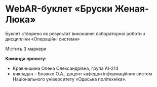 # WebAR-буклет «Бруски Женая-Люка»
Буклет створено як результат виконання лабораторної роботи з дисципліни
«Операційні системи»

Містить 3 маркери


 **Команда проєкту:**
 + Кравчишина Олена Олександрівна, група АІ-214
+ викладач – Блажко О.А., доцент кафедри інформаційних систем Національного
університету «Одеська політехніка».
